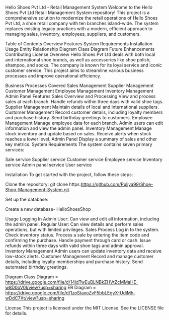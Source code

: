 Hello Shoes Pvt Ltd - Retail Management System
Welcome to the Hello Shoes Pvt Ltd Retail Management System repository! This project is a comprehensive solution to modernize the retail operations of Hello Shoes Pvt Ltd, a shoe retail company with ten branches island-wide. The system replaces existing legacy practices with a modern, efficient approach to managing sales, inventory, employees, suppliers, and customers.

Table of Contents
Overview
Features
System Requirements
Installation
Usage
Entity Relationship Diagram
Class Diagram
Future Enhancements
Contributing
License
Overview
Hello Shoes Pvt Ltd deals with both local and international shoe brands, as well as accessories like shoe polish, shampoo, and socks. The company is known for its loyal service and iconic customer service. This project aims to streamline various business processes and improve operational efficiency.

Business Processes Covered
Sales Management
Supplier Management
Customer Management
Employee Management
Inventory Management
Admin Panel
Features
Sales Overview and Processing
View and process sales at each branch.
Handle refunds within three days with valid shoe tags.
Supplier Management
Maintain details of local and international suppliers.
Customer Management
Record customer details, including loyalty members and purchase history.
Send birthday greetings to customers.
Employee Management
Manage employee data for each branch.
Admin users can edit information and view the admin panel.
Inventory Management
Manage stock inventory and update based on sales.
Receive alerts when stock reaches a lower level.
Admin Panel
Display a summary of sales and other key metrics.
System Requirements
The system contains seven primary services:

Sale service
Supplier service
Customer service
Employee service
Inventory service
Admin panel service
User service

Installation
To get started with the project, follow these steps:

Clone the repository:
git clone https:https://github.com/Puliya99/Shoe-Shop-Management-System.git

Set up the database:

Create a new database- HelloShoesShop

Usage
Logging In
Admin User: Can view and edit all information, including the admin panel.
Regular User: Can view details and perform sales operations, but with limited privileges.
Sales Process
Log in to the system.
Check inventory status.
Process a sale by entering the item code and confirming the purchase.
Handle payment through card or cash.
Issue refunds within three days with valid shoe tags and admin approval.
Inventory Management
Admin users can update inventory data and receive low-stock alerts.
Customer Management
Record and manage customer details, including loyalty memberships and purchase history.
Send automated birthday greetings.

Diagram
Class Diagram = https://drive.google.com/file/d/14idTwEuBLNBkZHVtZcMMaHE-w8D0oV0I/view?usp=sharing
ER Diagram = https://drive.google.com/file/d/1zoStaxoZvF5bbLEgyX-UdiMh-wDdC7Xt/view?usp=sharing

License
This project is licensed under the MIT License. See the LICENSE file for details.
